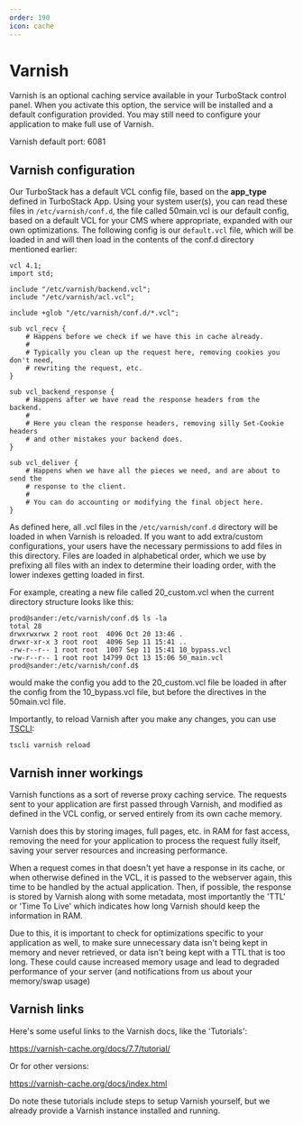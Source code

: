 ```yaml
---
order: 190
icon: cache
---
```


# Varnish

Varnish is an optional caching service available in your TurboStack control panel. When you activate this option, the service will be installed and a default configuration provided. You may still need to configure your application to make full use of Varnish. 

Varnish default port: 6081 

## Varnish configuration

Our TurboStack has a default VCL config file, based on  the **app_type** defined in TurboStack App. Using your system user(s), you can read these files in `/etc/varnish/conf.d`, the file called 50main.vcl is our default config, based on a default VCL for your CMS where appropriate, expanded with our own optimizations. The following config is our `default.vcl` file, which will be loaded in and will then load in the contents of the conf.d directory mentioned earlier:

```
vcl 4.1;
import std;

include "/etc/varnish/backend.vcl";
include "/etc/varnish/acl.vcl";

include +glob "/etc/varnish/conf.d/*.vcl";

sub vcl_recv {
    # Happens before we check if we have this in cache already.
    #
    # Typically you clean up the request here, removing cookies you don't need,
    # rewriting the request, etc.
}

sub vcl_backend_response {
    # Happens after we have read the response headers from the backend.
    #
    # Here you clean the response headers, removing silly Set-Cookie headers
    # and other mistakes your backend does.
}

sub vcl_deliver {
    # Happens when we have all the pieces we need, and are about to send the
    # response to the client.
    #
    # You can do accounting or modifying the final object here.
}
```

As defined here, all .vcl files in the `/etc/varnish/conf.d` directory will be loaded in when Varnish is reloaded. If you want to add extra/custom configurations, your users have the necessary permissions to add files in this directory. Files are loaded in alphabetical order, which we use by prefixing all files with an index to determine their loading order, with the lower indexes getting loaded in first.

For example, creating a new file called 20_custom.vcl when the current directory structure looks like this:

```
prod@sander:/etc/varnish/conf.d$ ls -la
total 28
drwxrwxrwx 2 root root  4096 Oct 20 13:46 .
drwxr-xr-x 3 root root  4096 Sep 11 15:41 ..
-rw-r--r-- 1 root root  1007 Sep 11 15:41 10_bypass.vcl
-rw-r--r-- 1 root root 14799 Oct 13 15:06 50_main.vcl
prod@sander:/etc/varnish/conf.d$
```

would make the config you add to the 20_custom.vcl file be loaded in after the config from the 10_bypass.vcl file, but before the directives in the 50main.vcl file.

Importantly, to reload Varnish after you make any changes, you can use [TSCLI](/Tools/turbostackcli.md):

`tscli varnish reload`

## Varnish inner workings

Varnish functions as a sort of reverse proxy caching service. The requests sent to your application are first passed through Varnish, and modified as defined in the VCL config, or served entirely from its own cache memory.

Varnish does this by storing images, full pages, etc. in RAM for fast access, removing the need for your application to process the request fully itself, saving your server resources and increasing performance.

When a request comes in that doesn't yet have a response in its cache, or when otherwise defined in the VCL, it is passed to the webserver again, this time to be handled by the actual application. Then, if possible, the response is stored by Varnish along with some metadata, most importantly the 'TTL' or 'Time To Live' which indicates how long Varnish should keep the information in RAM.

Due to this, it is important to check for optimizations specific to your application as well, to make sure unnecessary data isn't being kept in memory and never retrieved, or data isn't being kept with a TTL that is too long. These could cause increased memory usage and lead to degraded performance of your server (and notifications from us about your memory/swap usage)

## Varnish links

Here's some useful links to the Varnish docs, like the 'Tutorials':

https://varnish-cache.org/docs/7.7/tutorial/

Or for other versions:

https://varnish-cache.org/docs/index.html

Do note these tutorials include steps to setup Varnish yourself, but we already provide a Varnish instance installed and running.